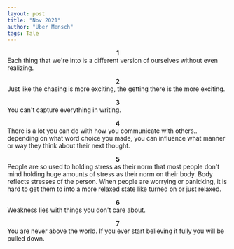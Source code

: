 ```yaml
---
layout: post
title: "Nov 2021"
author: "Uber Mensch"
tags: Tale
---
```


<b><center> 1 </center></b>
Each thing that we're into is a different version of ourselves without even realizing.

<b><center> 2 </center></b>
Just like the chasing is more exciting, the getting there is the more exciting.

<b><center> 3 </center></b>
You can't capture everything in writing. 

<b><center> 4 </center></b>
There is a lot you can do with how you communicate with others.. depending on what word choice you made, you can influence what manner or way they think about their next thought.

<b><center> 5 </center></b>
People are so used to holding stress as their norm that most people don't mind holding huge amounts of stress as their norm on their body. Body reflects stresses of the person. When people are worrying or panicking, it is hard to get them to into a more relaxed state like turned on or just relaxed.

<b><center> 6 </center></b>
Weakness lies with things you don't care about.

<b><center> 7 </center></b>
You are never above the world. If you ever start believing it fully you will be pulled down. 
